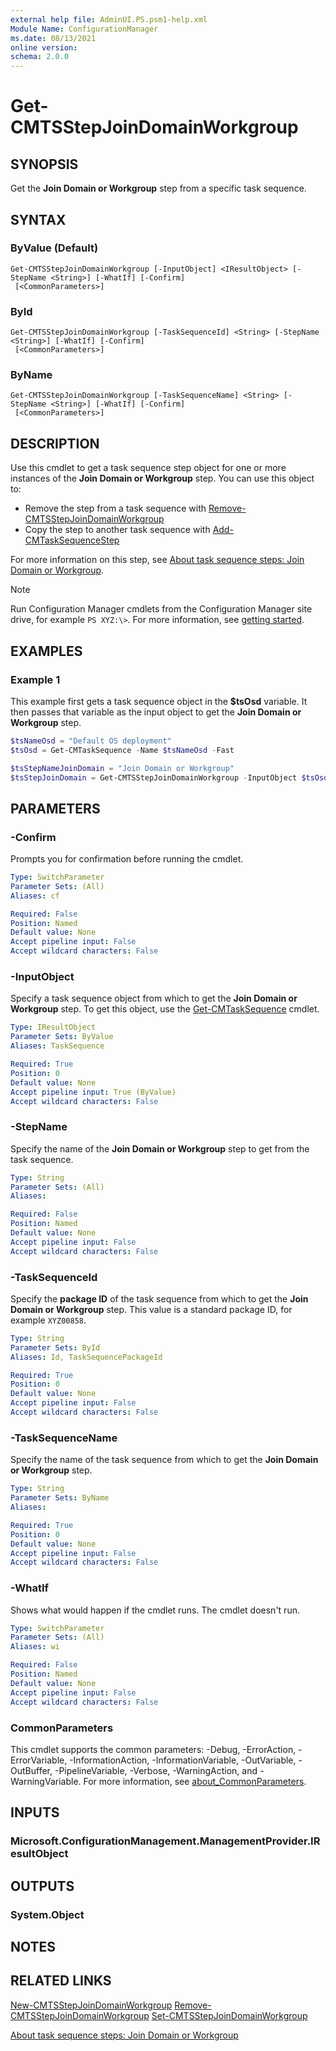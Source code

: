 ```yaml
---
external help file: AdminUI.PS.psm1-help.xml
Module Name: ConfigurationManager
ms.date: 08/13/2021
online version:
schema: 2.0.0
---
```


# Get-CMTSStepJoinDomainWorkgroup

## SYNOPSIS

Get the **Join Domain or Workgroup** step from a specific task sequence.

## SYNTAX

### ByValue (Default)
```
Get-CMTSStepJoinDomainWorkgroup [-InputObject] <IResultObject> [-StepName <String>] [-WhatIf] [-Confirm]
 [<CommonParameters>]
```

### ById
```
Get-CMTSStepJoinDomainWorkgroup [-TaskSequenceId] <String> [-StepName <String>] [-WhatIf] [-Confirm]
 [<CommonParameters>]
```

### ByName
```
Get-CMTSStepJoinDomainWorkgroup [-TaskSequenceName] <String> [-StepName <String>] [-WhatIf] [-Confirm]
 [<CommonParameters>]
```

## DESCRIPTION

Use this cmdlet to get a task sequence step object for one or more instances of the **Join Domain or Workgroup** step. You can use this object to:

- Remove the step from a task sequence with [Remove-CMTSStepJoinDomainWorkgroup](Remove-CMTSStepJoinDomainWorkgroup.md)
- Copy the step to another task sequence with [Add-CMTaskSequenceStep](Add-CMTaskSequenceStep.md)

For more information on this step, see [About task sequence steps: Join Domain or Workgroup](/mem/configmgr/osd/understand/task-sequence-steps#BKMK_JoinDomainorWorkgroup).

> [!NOTE]
> Run Configuration Manager cmdlets from the Configuration Manager site drive, for example `PS XYZ:\>`. For more information, see [getting started](/powershell/sccm/overview).

## EXAMPLES

### Example 1

This example first gets a task sequence object in the **$tsOsd** variable. It then passes that variable as the input object to get the **Join Domain or Workgroup** step.

```powershell
$tsNameOsd = "Default OS deployment"
$tsOsd = Get-CMTaskSequence -Name $tsNameOsd -Fast

$tsStepNameJoinDomain = "Join Domain or Workgroup"
$tsStepJoinDomain = Get-CMTSStepJoinDomainWorkgroup -InputObject $tsOsd -StepName $tsStepNameJoinDomain
```

## PARAMETERS

### -Confirm

Prompts you for confirmation before running the cmdlet.

```yaml
Type: SwitchParameter
Parameter Sets: (All)
Aliases: cf

Required: False
Position: Named
Default value: None
Accept pipeline input: False
Accept wildcard characters: False
```

### -InputObject

Specify a task sequence object from which to get the **Join Domain or Workgroup** step. To get this object, use the [Get-CMTaskSequence](Get-CMTaskSequence.md) cmdlet.

```yaml
Type: IResultObject
Parameter Sets: ByValue
Aliases: TaskSequence

Required: True
Position: 0
Default value: None
Accept pipeline input: True (ByValue)
Accept wildcard characters: False
```

### -StepName

Specify the name of the **Join Domain or Workgroup** step to get from the task sequence.

```yaml
Type: String
Parameter Sets: (All)
Aliases:

Required: False
Position: Named
Default value: None
Accept pipeline input: False
Accept wildcard characters: False
```

### -TaskSequenceId

Specify the **package ID** of the task sequence from which to get the **Join Domain or Workgroup** step. This value is a standard package ID, for example `XYZ00858`.

```yaml
Type: String
Parameter Sets: ById
Aliases: Id, TaskSequencePackageId

Required: True
Position: 0
Default value: None
Accept pipeline input: False
Accept wildcard characters: False
```

### -TaskSequenceName

Specify the name of the task sequence from which to get the **Join Domain or Workgroup** step.

```yaml
Type: String
Parameter Sets: ByName
Aliases:

Required: True
Position: 0
Default value: None
Accept pipeline input: False
Accept wildcard characters: False
```

### -WhatIf

Shows what would happen if the cmdlet runs. The cmdlet doesn't run.

```yaml
Type: SwitchParameter
Parameter Sets: (All)
Aliases: wi

Required: False
Position: Named
Default value: None
Accept pipeline input: False
Accept wildcard characters: False
```

### CommonParameters
This cmdlet supports the common parameters: -Debug, -ErrorAction, -ErrorVariable, -InformationAction, -InformationVariable, -OutVariable, -OutBuffer, -PipelineVariable, -Verbose, -WarningAction, and -WarningVariable. For more information, see [about_CommonParameters](http://go.microsoft.com/fwlink/?LinkID=113216).

## INPUTS

### Microsoft.ConfigurationManagement.ManagementProvider.IResultObject

## OUTPUTS

### System.Object

## NOTES

## RELATED LINKS

[New-CMTSStepJoinDomainWorkgroup](New-CMTSStepJoinDomainWorkgroup.md)
[Remove-CMTSStepJoinDomainWorkgroup](Remove-CMTSStepJoinDomainWorkgroup.md)
[Set-CMTSStepJoinDomainWorkgroup](Set-CMTSStepJoinDomainWorkgroup.md)

[About task sequence steps: Join Domain or Workgroup](/mem/configmgr/osd/understand/task-sequence-steps#BKMK_JoinDomainorWorkgroup)

